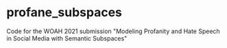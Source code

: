 # profane_subspaces
Code for the WOAH 2021 submission "Modeling Profanity and Hate Speech in Social Media with Semantic Subspaces"
